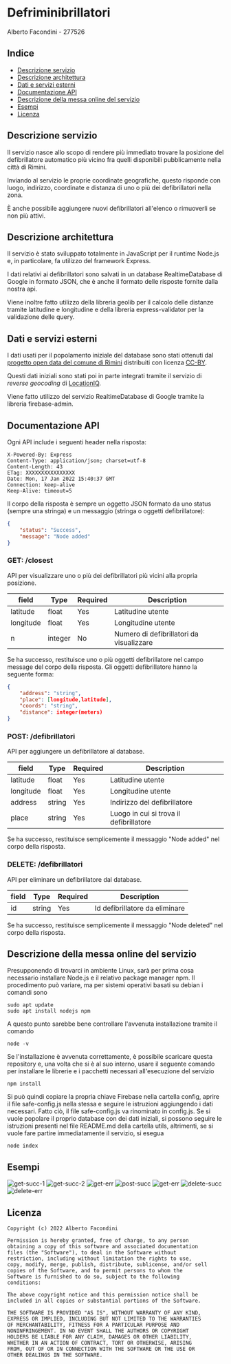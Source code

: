 # Defriminibrillatori 

Alberto Facondini - 277526

## Indice
* [Descrizione servizio](#descrizione-servizio)
* [Descrizione architettura](#descrizione-architettura)
* [Dati e servizi esterni](#dati-e-servizi-esterni)
* [Documentazione API](#documentazione-api)
* [Descrizione della messa online del servizio](#descrizione-della-messa-online-del-servizio)
* [Esempi](#esempi)
* [Licenza](#licenza)

## Descrizione servizio

Il servizio nasce allo scopo di rendere più immediato trovare la posizione del defibrillatore automatico più vicino fra quelli disponibili pubblicamente nella città di Rimini.

Inviando al servizio le proprie coordinate geografiche, questo risponde con luogo, indirizzo, coordinate e distanza di uno o più dei defibrillatori nella zona.

È anche possibile aggiungere nuovi defibrillatori all'elenco o rimuoverli se non più attivi. 

## Descrizione architettura

Il servizio è stato sviluppato totalmente in JavaScript per il runtime Node.js e, in particolare, fa utilizzo del framework Express. 

I dati relativi ai defibrillatori sono salvati in un database RealtimeDatabase di Google in formato JSON, che è anche il formato delle risposte fornite dalla nostra api.

Viene inoltre fatto utilizzo della libreria geolib per il calcolo delle distanze tramite latitudine e longitudine e della libreria express-validator per la validazione delle query.

## Dati e servizi esterni

I dati usati per il popolamento iniziale del database sono stati ottenuti dal [progetto open data del comune di Rimini](https://opendata.comune.rimini.it/) distribuiti con licenza [CC-BY](https://opendefinition.org/licenses/cc-by/).

Questi dati iniziali sono stati poi in parte integrati tramite il servizio di *reverse geocoding* di [LocationIQ](https://locationiq.com/?ref=link-back).

Viene fatto utilizzo del servizio RealtimeDatabase di Google tramite la libreria firebase-admin.

## Documentazione API

Ogni API include i seguenti header nella risposta:
```
X-Powered-By: Express
Content-Type: application/json; charset=utf-8
Content-Length: 43
ETag: XXXXXXXXXXXXXXXX
Date: Mon, 17 Jan 2022 15:40:37 GMT
Connection: keep-alive
Keep-Alive: timeout=5
```
Il corpo della risposta è sempre un oggetto JSON formato da uno status (sempre una stringa) e un messaggio (stringa o oggetti defibrillatore):
```JSON
{
    "status": "Success",
    "message": "Node added"
}
```

### GET: /closest ###
API per visualizzare uno o più dei defibrillatori più vicini alla propria posizione.

| field | Type | Required | Description
|-----|-------------|-----------|--|
| latitude | float | Yes | Latitudine utente |
| longitude | float | Yes | Longitudine utente |
| n | integer | No | Numero di defibrillatori da visualizzare |

Se ha successo, restituisce uno o più oggetti defibrillatore nel campo message del corpo della risposta.
Gli oggetti defibrillatore hanno la seguente forma:
```JSON
{
    "address": "string",
    "place": [longitude,latitude],
    "coords": "string",
    "distance": integer(meters)
}
```
### POST: /defibrillatori ###
API per aggiungere un defibrillatore al database.

| field | Type | Required | Description
|-----|-------------|-----------|--|
| latitude | float | Yes | Latitudine utente |
| longitude | float | Yes | Longitudine utente |
| address | string | Yes | Indirizzo del defibrillatore |
| place | string | Yes | Luogo in cui si trova il defibrillatore |

Se ha successo, restituisce semplicemente il messaggio "Node added" nel corpo della risposta.

### DELETE: /defibrillatori ###
API per eliminare un defibrillatore dal database.

| field | Type | Required | Description
|-----|-------------|-----------|--|
| id | string | Yes | Id defibrillatore da eliminare |

Se ha successo, restituisce semplicemente il messaggio "Node deleted" nel corpo della risposta.

## Descrizione della messa online del servizio

Presupponendo di trovarci in ambiente Linux, sarà per prima cosa necessario installare Node.js e il relativo package manager npm. Il procedimento può variare, ma per sistemi operativi basati su debian i comandi sono
```
sudo apt update
sudo apt install nodejs npm
```
A questo punto sarebbe bene controllare l'avvenuta installazione tramite il comando
```
node -v
```
Se l'installazione è avvenuta correttamente, è possibile scaricare questa repository e, una volta che si è al suo interno, usare il seguente comando per installare le librerie e i pacchetti necessari all'esecuzione del servizio
```
npm install
```
Si può quindi copiare la propria chiave Firebase nella cartella config, aprire il file safe-config.js nella stessa e seguire le istruzioni aggiungendo i dati necessari. Fatto ciò, il file safe-config.js va rinominato in config.js.
Se si vuole popolare il proprio database con dei dati iniziali, si possono seguire le istruzioni presenti nel file README.md della cartella utils, altrimenti, se si vuole fare partire immediatamente il servizio, si esegua
```
node index
``` 

## Esempi

![get-succ-1](images/get-succ-1.png)
![get-succ-2](images/get-succ-2.png)
![get-err](images/get-err.png)
![post-succ](images/post-succ.png)
![get-err](images/get-err.png)
![delete-succ](images/delete-succ.png)
![delete-err](images/delete-err.png)

## Licenza
```
Copyright (c) 2022 Alberto Facondini

Permission is hereby granted, free of charge, to any person
obtaining a copy of this software and associated documentation
files (the "Software"), to deal in the Software without
restriction, including without limitation the rights to use,
copy, modify, merge, publish, distribute, sublicense, and/or sell
copies of the Software, and to permit persons to whom the
Software is furnished to do so, subject to the following
conditions:

The above copyright notice and this permission notice shall be
included in all copies or substantial portions of the Software.

THE SOFTWARE IS PROVIDED "AS IS", WITHOUT WARRANTY OF ANY KIND,
EXPRESS OR IMPLIED, INCLUDING BUT NOT LIMITED TO THE WARRANTIES
OF MERCHANTABILITY, FITNESS FOR A PARTICULAR PURPOSE AND
NONINFRINGEMENT. IN NO EVENT SHALL THE AUTHORS OR COPYRIGHT
HOLDERS BE LIABLE FOR ANY CLAIM, DAMAGES OR OTHER LIABILITY,
WHETHER IN AN ACTION OF CONTRACT, TORT OR OTHERWISE, ARISING
FROM, OUT OF OR IN CONNECTION WITH THE SOFTWARE OR THE USE OR
OTHER DEALINGS IN THE SOFTWARE.
```
